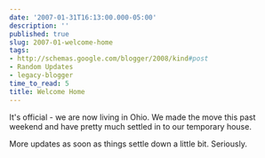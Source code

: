 ```yaml
---
date: '2007-01-31T16:13:00.000-05:00'
description: ''
published: true
slug: 2007-01-welcome-home
tags:
- http://schemas.google.com/blogger/2008/kind#post
- Random Updates
- legacy-blogger
time_to_read: 5
title: Welcome Home
---
```


It's official - we are now living in Ohio. We made the move this past weekend and have pretty much settled in to our temporary house.

More updates as soon as things settle down a little bit. Seriously.